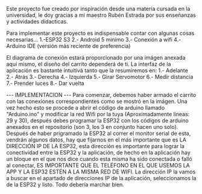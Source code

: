 Este proyecto fue creado por inspiración desde una materia cursada en la universidad, le doy gracias a mi maestro Rubén Estrada por sus enseñanzas y
actividades didacticas.

Para implementar este proyecto es indispensable contar con algunas cosas necesarias... 
  1.-ESP32 S3
  2.- Android 5 minímo
  3.- Conexión a wifi
  4.- Arduino IDE (versión más reciente de preferencia)
  
El diagrama de conexión estará proporcionado por una imágen anexada aquí mismo, el diseño del carrito dependerá de ti.
La interfaz de la aplicación es bastante intuitivá tanto que la resumiremos en:
   1.- Adelante
   2.- Atrás
   3.- Derecha
   4.- Izquierda
   5.- Girar Servomotor
   6.- Medir distancia
   7.- Prender luces
   8.- Dar vuelta

--- IMPLEMENTACION ---
Para comenzar, debemos haber armado el carrito con las conexiones correspondientes como se mostró en la imágen. Una vez hecho esto se procede a
abrir el código de arduino llamado "Arduino.ino" y modificar la red Wifi por la tuya (Aproximadamente lineas: 29 y 30), después debes programar la ESP32 con los códigos
de arduino anexados en el repositorio (son 3, los 3 en conjunto hacen uno solo). Después de haber prigramado la ESP32
al correr el monitor serial de esta, vendrán algunos datos, hay que fijarnos en el más importante que es LA DIRECCIÓN IP DE LA ESP32, esta dirección es
importante para lograr la conectividad entre la ESP32 y la aplicación, de hecho en la aplicación hay un bloque en el que nos dice cuando esta misma ha sido 
conectada o falló al conectar, ES IMPORTANTE QUE EL TELÉFONO EN EL QUE USEMOS LA APP Y LA ESP32 ESTÉN A LA MISMA RED DE WIFI.
La dirección IP la vamos a buscar en el apartado de direcciones IP de la aplicación, seleccionamos la de la ESP32 y listo. Todo debería marchar bien.
 


